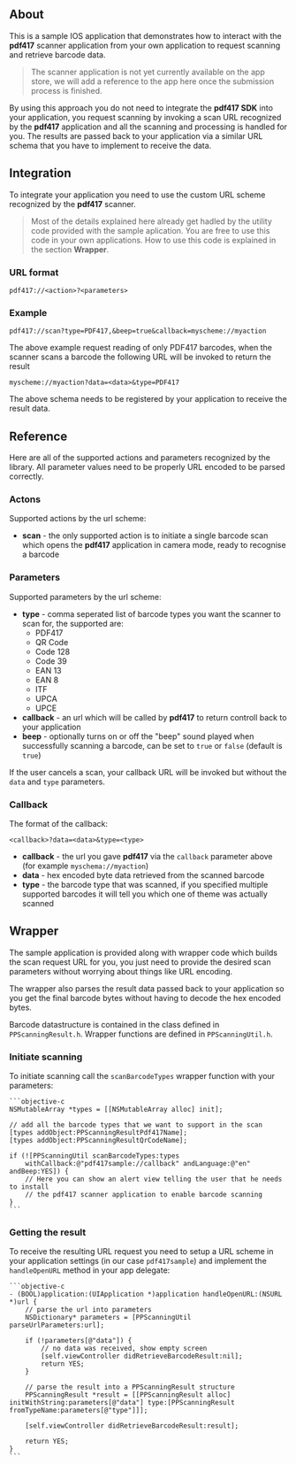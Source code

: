 ## About

This is a sample IOS application that demonstrates how to interact with the **pdf417** scanner application from your own application to request scanning and retrieve barcode data.

> The scanner application is not yet currently available on the app store, we will add a reference to the app here once the submission process is finished.

By using this approach you do not need to integrate the **pdf417 SDK** into your application, you request scanning by invoking a scan URL recognized by the **pdf417** application and all the scanning and processing is handled for you. The results are passed back to your application via a similar URL schema that you have to implement to receive the data.

## Integration

To integrate your application you need to use the custom URL scheme recognized by the **pdf417** scanner.

> Most of the details explained here already get hadled by the utility code provided with the sample aplication. You are free to use this code in your own applications. How to use this code is explained in the section **Wrapper**.

### URL format

    pdf417://<action>?<parameters>

### Example

    pdf417://scan?type=PDF417,&beep=true&callback=myscheme://myaction

The above example request reading of only PDF417 barcodes, when the scanner scans a barcode the following URL will be invoked to return the result

    myscheme://myaction?data=<data>&type=PDF417

The above schema needs to be registered by your application to receive the result data.

## Reference

Here are all of the supported actions and parameters recognized by the library. All parameter values need to be properly URL encoded to be parsed correctly.

### Actons

Supported actions by the url scheme:

+ **scan** - the only supported action is to initiate a single barcode scan which opens the **pdf417** application in camera mode, ready to recognise a barcode

### Parameters

Supported parameters by the url scheme:

+ **type** - comma seperated list of barcode types you want the scanner to scan for, the supported are:
    + PDF417
    + QR Code
    + Code 128
    + Code 39
    + EAN 13
    + EAN 8
    + ITF
    + UPCA
    + UPCE
+ **callback** - an url which will be called by **pdf417** to return controll back to your application
+ **beep** - optionally turns on or off the "beep" sound played when successfully scanning a barcode, can be set to `true` or `false` (default is `true`)

If the user cancels a scan, your callback URL will be invoked but without the `data` and `type` parameters.

### Callback

The format of the callback:

    <callback>?data=<data>&type=<type>

+ **callback** - the url you gave **pdf417** via the `callback` parameter above (for example `myschema://myaction`)
+ **data** - hex encoded byte data retrieved from the scanned barcode
+ **type** - the barcode type that was scanned, if you specified multiple supported barcodes it will tell you which one of theme was actually scanned

## Wrapper

The sample application is provided along with wrapper code which builds the scan request URL for you, you just need to provide the desired scan parameters without worrying about things like URL encoding.

The wrapper also parses the result data passed back to your application so you get the final barcode bytes without having to decode the hex encoded bytes.

Barcode datastructure is contained in the class defined in `PPScanningResult.h`. Wrapper functions are defined in `PPScanningUtil.h`.

### Initiate scanning

To initiate scanning call the `scanBarcodeTypes` wrapper function with your parameters:

    ```objective-c
    NSMutableArray *types = [[NSMutableArray alloc] init];
    
    // add all the barcode types that we want to support in the scan
    [types addObject:PPScanningResultPdf417Name];
    [types addObject:PPScanningResultQrCodeName];
    
    if (![PPScanningUtil scanBarcodeTypes:types
    	withCallback:@"pdf417sample://callback" andLanguage:@"en" andBeep:YES]) {
    	// Here you can show an alert view telling the user that he needs to install
    	// the pdf417 scanner application to enable barcode scanning
    }
    ```

### Getting the result

To receive the resulting URL request you need to setup a URL scheme in your application settings (in our case `pdf417sample`) and implement the `handleOpenURL` method in your app delegate:

    ```objective-c
    - (BOOL)application:(UIApplication *)application handleOpenURL:(NSURL *)url {
        // parse the url into parameters
        NSDictionary* parameters = [PPScanningUtil parseUrlParameters:url];
    
        if (!parameters[@"data"]) {
            // no data was received, show empty screen
            [self.viewController didRetrieveBarcodeResult:nil];
            return YES;
        }
    
        // parse the result into a PPScanningResult structure
        PPScanningResult *result = [[PPScanningResult alloc] initWithString:parameters[@"data"] type:[PPScanningResult fromTypeName:parameters[@"type"]]];
    
        [self.viewController didRetrieveBarcodeResult:result];
    
        return YES;
    }
    ```